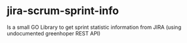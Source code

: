 # jira-scrum-sprint-info

Is a small GO Library to get sprint statistic information from JIRA (using undocumented greenhoper REST API)
